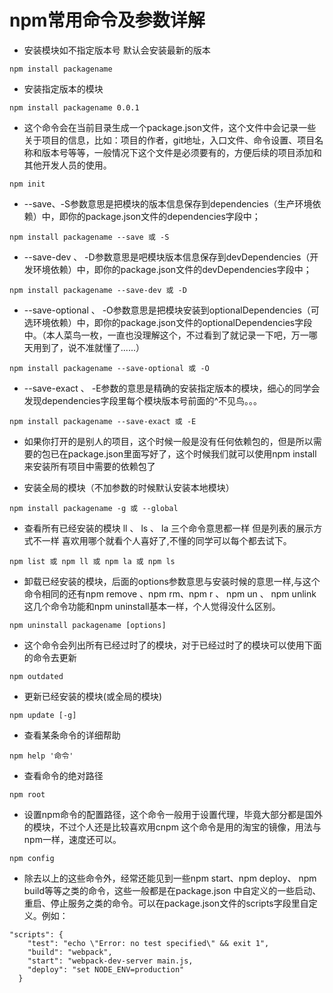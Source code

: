 # npm常用命令及参数详解
* 安装模块如不指定版本号 默认会安装最新的版本
```
npm install packagename
```

* 安装指定版本的模块
```
npm install packagename 0.0.1
```

* 这个命令会在当前目录生成一个package.json文件，这个文件中会记录一些关于项目的信息，比如：项目的作者，git地址，入口文件、命令设置、项目名称和版本号等等，一般情况下这个文件是必须要有的，方便后续的项目添加和其他开发人员的使用。
```
npm init
```

* --save、-S参数意思是把模块的版本信息保存到dependencies（生产环境依赖）中，即你的package.json文件的dependencies字段中；
```
npm install packagename --save 或 -S
```

* --save-dev 、 -D参数意思是吧模块版本信息保存到devDependencies（开发环境依赖）中，即你的package.json文件的devDependencies字段中；
```
npm install packagename --save-dev 或 -D
```

* --save-optional 、 -O参数意思是把模块安装到optionalDependencies（可选环境依赖）中，即你的package.json文件的optionalDependencies字段中。（本人菜鸟一枚，一直也没理解这个，不过看到了就记录一下吧，万一哪天用到了，说不准就懂了......）
```
npm install packagename --save-optional 或 -O
```

* --save-exact 、 -E参数的意思是精确的安装指定版本的模块，细心的同学会发现dependencies字段里每个模块版本号前面的^不见鸟。。。
```
npm install packagename --save-exact 或 -E
```

* 如果你打开的是别人的项目，这个时候一般是没有任何依赖包的，但是所以需要的包已在package.json里面写好了，这个时候我们就可以使用npm install来安装所有项目中需要的依赖包了

* 安装全局的模块（不加参数的时候默认安装本地模块）
```
npm install packagename -g 或 --global
```

* 查看所有已经安装的模块 ll 、 ls 、 la 三个命令意思都一样 但是列表的展示方式不一样 喜欢用哪个就看个人喜好了,不懂的同学可以每个都去试下。
```
npm list 或 npm ll 或 npm la 或 npm ls
```

* 卸载已经安装的模块，后面的options参数意思与安装时候的意思一样,与这个命令相同的还有npm remove 、npm rm、npm r 、 npm un 、 npm unlink 这几个命令功能和npm uninstall基本一样，个人觉得没什么区别。
```
npm uninstall packagename [options]
```

* 这个命令会列出所有已经过时了的模块，对于已经过时了的模块可以使用下面的命令去更新
```
npm outdated
```

* 更新已经安装的模块(或全局的模块)
```
npm update [-g]
```

* 查看某条命令的详细帮助
```
npm help '命令'
```

* 查看命令的绝对路径
```
npm root
```

* 设置npm命令的配置路径，这个命令一般用于设置代理，毕竟大部分都是国外的模块，不过个人还是比较喜欢用cnpm 这个命令是用的淘宝的镜像，用法与npm一样，速度还可以。
```
npm config
```

* 除去以上的这些命令外，经常还能见到一些npm start、npm deploy、 npm build等等之类的命令，这些一般都是在package.json 中自定义的一些启动、重启、停止服务之类的命令。可以在package.json文件的scripts字段里自定义。例如：
```
"scripts": {
    "test": "echo \"Error: no test specified\" && exit 1",
    "build": "webpack",
    "start": "webpack-dev-server main.js,
    "deploy": "set NODE_ENV=production"
  }
  ```
